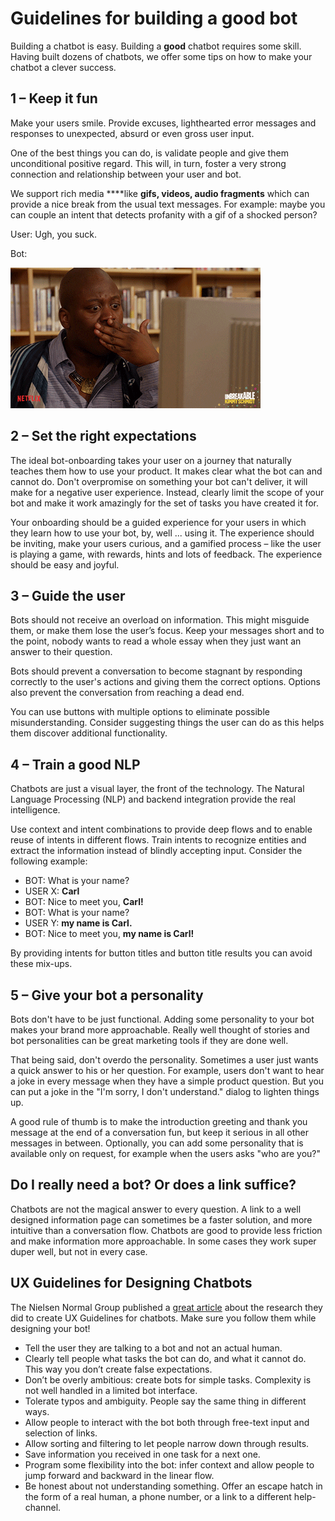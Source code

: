 # Guidelines for building a good bot

Building a chatbot is easy. Building a **good** chatbot requires some skill. Having built dozens of chatbots, we offer some tips on how to make your chatbot a clever success.

## 1 – Keep it fun

Make your users smile. Provide excuses, lighthearted error messages and responses to unexpected, absurd or even gross user input.

One of the best things you can do, is validate people and give them unconditional positive regard. This will, in turn, foster a very strong connection and relationship between your user and bot.

We support rich media ****like **gifs, videos, audio fragments** which can provide a nice break from the usual text messages. For example: maybe you can couple an intent that detects profanity with a gif of a shocked person?

User: Ugh, you suck.

Bot:

![](../.gitbook/assets/giphy.gif)

## 2 – Set the right expectations

The ideal bot-onboarding takes your user on a journey that naturally teaches them how to use your product. It makes clear what the bot can and cannot do. Don't overpromise on something your bot can't deliver, it will make for a negative user experience. Instead, clearly limit the scope of your bot and make it work amazingly for the set of tasks you have created it for.

Your onboarding should be a guided experience for your users in which they learn how to use your bot, by, well ... using it. The experience should be inviting, make your users curious, and a gamified process – like the user is playing a game, with rewards, hints and lots of feedback. The experience should be easy and joyful.

## 3 – Guide the user

Bots should not receive an overload on information. This might misguide them, or make them lose the user’s focus. Keep your messages short and to the point, nobody wants to read a whole essay when they just want an answer to their question.

Bots should prevent a conversation to become stagnant by responding correctly to the user's actions and giving them the correct options. Options also prevent the conversation from reaching a dead end.

You can use buttons with multiple options to eliminate possible misunderstanding. Consider suggesting things the user can do as this helps them discover additional functionality.

## 4 – Train a good NLP

Chatbots are just a visual layer, the front of the technology. The Natural Language Processing \(NLP\) and backend integration provide the real intelligence.

Use context and intent combinations to provide deep flows and to enable reuse of intents in different flows. Train intents to recognize entities and extract the information instead of blindly accepting input. Consider the following example:

* BOT: What is your name?
* USER X: **Carl**
* BOT: Nice to meet you, **Carl!**
* BOT: What is your name?
* USER Y: **my name is Carl.**
* BOT: Nice to meet you, **my name is Carl!**

By providing intents for button titles and button title results you can avoid these mix-ups.

## 5 – Give your bot a personality

Bots don't have to be just functional. Adding some personality to your bot makes your brand more approachable. Really well thought of stories and bot personalities can be great marketing tools if they are done well.

That being said, don't overdo the personality. Sometimes a user just wants a quick answer to his or her question. For example, users don't want to hear a joke in every message when they have a simple product question. But you can put a joke in the "I'm sorry, I don't understand." dialog to lighten things up.

A good rule of thumb is to make the introduction greeting and thank you message at the end of a conversation fun, but keep it serious in all other messages in between. Optionally, you can add some personality that is available only on request, for example when the users asks "who are you?"

## Do I really need a bot? Or does a link suffice?

Chatbots are not the magical answer to every question. A link to a well designed information page can sometimes be a faster solution, and more intuitive than a conversation flow. Chatbots are good to provide less friction and make information more approachable. In some cases they work super duper well, but not in every case.

## UX Guidelines for Designing Chatbots

The Nielsen Normal Group published a [great article](https://www.nngroup.com/articles/chatbots/) about the research they did to create UX Guidelines for chatbots. Make sure you follow them while designing your bot! 

* Tell the user they are talking to a bot and not an actual human.
* Clearly tell people what tasks the bot can do, and what it cannot do. This way you don’t create false expectations.
* Don’t be overly ambitious: create bots for simple tasks. Complexity is not well handled in a limited bot interface.
* Tolerate typos and ambiguity. People say the same thing in different ways.
* Allow people to interact with the bot both through free-text input and selection of links.
* Allow sorting and filtering to let people narrow down through results.
* Save information you received in one task for a next one.
* Program some flexibility into the bot: infer context and allow people to jump forward and backward in the linear flow.
* Be honest about not understanding something. Offer an escape hatch in the form of a real human, a phone number, or a link to a different help-channel.

